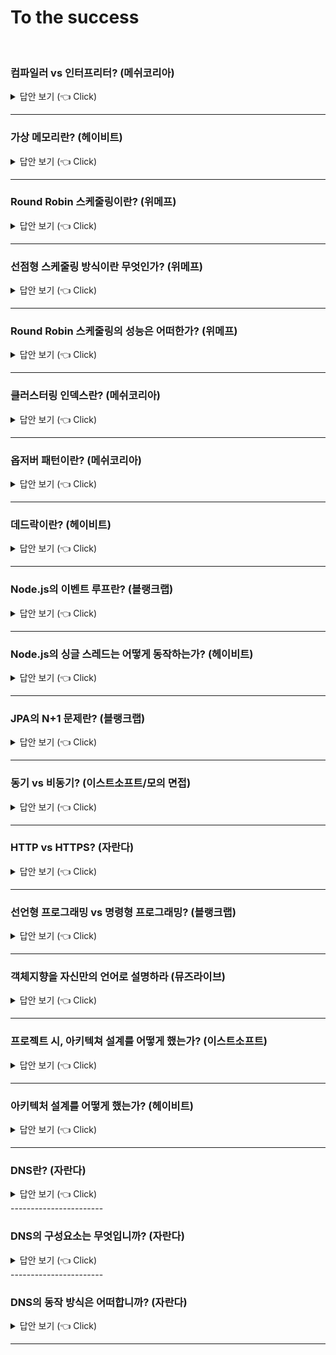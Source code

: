 # To the success
<br>


### 컴파일러 vs 인터프리터? (메쉬코리아)

<details>
   <summary> 답안 보기 (👈 Click)</summary>
<br />
[참고: 쉽게 배우는 운영체제] 
   
+ 컴파일러는 소스코드를 컴퓨터가 실행할 수 있는 기계어로 번역한 후 한꺼번에 실행합니다. <br> 
  C 언어, 자바 등이 이 방식으로 프로그램을 실행합니다. <br> 
  
  인터프리터는 소스코드를 한 행씩 번역하여 실행합니다. 자바스크립트, 베이직 등이 이 방식으로 프로그램을 실행합니다. <br> 
  
  컴파일러를 사용하는 목적은 <br>
  (1) 오류 발견 <br>
  - 컴파일러의 첫 번째 목적은 소스코드에서 오류를 발견하여 실행 시 문제가 없도록 하는 것입니다. <br> 
    컴파일러는 오류를 찾기 위해 심벌 테이블을 사용합니다. <br> 
    심벌 테이블은 변수 선언부에 명시한 각 변수의 이름과 종류를 모아놓은 테이블로, <br>
    선언하지 않은 변수를 사용하지는 않았는지, 변수에 다른 종류의 데이터를 저장하지는 않았는지 알 수 있습니다. <br> 
  
  (2) 코드 최적화 <br>
  - 컴파일러의 두 번째 목적은 최적화입니다. [그림 7-5]에는 '당근 1개를 잘라서 볶는다'가 두 번 나오는데 <br> 
    이를 '당근 2개를 잘라서 볶는다'로 변경하면 작업을 줄일 수 있습니다. <br> 
    또한, 준비 재료에는 들어 있지만 요리에 사용하지 않은 '고추'를 삭제하여 불필요한 재료를 없앨 수 있습니다. <br> 
    이러한 과정을 거치면 레시피가 최적화됩니다. 소스코드도 마찬가지로 군더더기와 사용하지 않는 변수를 삭제하면 <br> 
    더욱 간결해져서 실행 속도가 빨라집니다. <br> 
    결론적으로 컴파일러는 실행하기 전에 코드를 점검하여 오류를 수정하고 최적화함으로써 작고 빠른 실행 파일을 만듭니다. <br> 
  
  컴파일러를 사용하는 프로그래밍 언어는 사용할 변수를 먼저 선언한 후 코드를 작성합니다. <br> 
  이것이 다소 번거롭게 느껴질 수도 있으나 변수 선언은 오류를 찾고 코드를 최적화하기 위해 반드시 필요한 작업입니다. <br> 
  [그림 7-5]의 (b)에서 보듯이 준비 재료에 없는 재료를 사용하거나, 준비 재료에 명시되어 있으나 실제로 사용되지 않는 것을 골라내려면 <br> 
  준비 재료, 즉 변수가 미리 선언되어야 합니다. <br> 
  
  컴파일러는 실행 전에 소스코드를 점검하여 오류를 수정하고 필요 없는 부분을 정리하여 최적화된 실행 파일을 만듭니다. <br> 
  그러나 인터프리터는 한 줄씩 위에서부터 아래로 실행되기 때문에 같은 일을 반복하는 경우나 필요 없는 변수를 확인할 수는 없습니다. <br>
  따라서 크고 복잡한 프로그램에는 컴파일러를 사용하고, 간단한 프로그램에는 인터프리터를 사용합니다. <br> 
  
  컴파일러를 사용하는 자바와 인터프리터를 사용하는 자바스크립트를 비교해보면 컴파일러와 인터프리터의 차이를 알 수 있습니다. <br> 
  주로 대형 프로그램에 사용되는 자바는 컴파일 방식의 언어이므로, 변수를 미리 선언해야 합니다. <br> 
  컴파일 과정에서 최적화된 실행 파일이 만들어지며, 이 실행 파일을 실행하여 결과를 얻습니다. <br> 
  반면, 자바스크립트는 인터프리터 방식의 언어이므로 변수를 미리 선언할 필요가 없으며, 소스코드가 한 줄씩 실행됩니다. <br> 
  자바스크립트는 웹 프로그램 같은 간단한 프로그램을 작성하거나 데이터베이스를 다른 응용 프로그램과 연결하는 코드를 작성할 때 사용합니다. <br>  
  
</details>

-----------------------


### 가상 메모리란? (헤이비트)

<details>
   <summary> 답안 보기 (👈 Click)</summary>
<br />
[참고: 쉽게 배우는 운영체제 p.378] 
   
+ 가상 메모리는 물리 메모리(실제 메모리)의 크기와 상관없이 메모리를 이용할 수 있도록 지원하는 기술입니다. <br> 
  프로그래머는 가상 메모리 덕분에 물리 메모리의 크기에 구애받지 않고 작업할 수 있는 커다란 작업 공간을 얻게 되는 셈입니다. <br> 
  이 장에서는 가상 메모리 시스템을 운영하는 메모리 관리자의 역할과 다양한 관리 기법을 살펴봅니다. <br> 
   
  컴퓨터마다 물리 메모리, 즉 실제 메모리의 크기가 다르다. <br>
  가상 메모리는 크기가 다른 물리 메모리에서 일관되게 프로세스를 실행할 수 있는 기술이다. <br> 
  이 절에서는 가상 메모리가 무엇인지, 그리고 어떻게 구현하는지를 살펴봅니다. <br> 
   
  메모리의 크기는 컴퓨터마다 다른데 운영체제가 물리 메모리의 크기에만 의존한다면 2GB의 메모리에서 동작하는 프로그램이 <br> 
  1GB의 메모리에서는 동작하지 않을 수 있습니다. <br> 
  프로그래머 또한 메모리 크기에 맞는 응용 프로그램만 개발해야 하는데, 실제로 메모리 크기만 고려하여 프로그래밍하기란 매우 어렵습니다. <br> 
  사용할 수 있는 배열의 개수가 한정되거나, 특정 변수에 접근할 수 없다는 제약은 프로그래머에게 큰 장벽입니다. <br>
   
  현대 메모리 관리의 가장 큰 특징은 물리 메모리의 크기와 프로세스가 올라갈 메모리의 위치를 신경쓰지 않고, 프로그래밍하도록 지원한다는 것입니다. <br> 
  이러한 메모리 시스템을 가상 메모리라고 부릅니다. <br> 
  가상 메모리는 물리 메모리의 크기와 상관없이 프로세스에 커다란 메모리 공간을 제공하는 기술입니다. <br> 
  프로세스는 운영체제가 어디에 있는지, 물리 메모리의 크기가 어느 정도인지 신경 쓰지 않고 메모리를 마음대로 사용할 수 있습니다. <br> 
   
  가상 메모리 시스템의 모든 프로세스는 물리 메모리와 별개로 자신이 메모리의 어느 위치에 있는지 상관없이 0번지부터 시작하는 연속된 메모리 공간을 가집니다. <br> 
  이는 7장에서 소개한 논리 주소와 유사하지만 한 가지 차이점이 있습니다. <br> 
  논리 주소는 물리 메모리의 주소 공간에 비례하고, 가상 주소는 물리 메모리 공간이 아닌 가상의 주소 공간을 가진다는 것입니다. <br> 
   
  [그림 8-2]는 가상 메모리의 구성을 나타낸 것입니다. 가상 메모리는 크게 프로세스가 바라보는 메모리 영역과 메모리 관리자가 바라보는 메모리 영역으로 나뉩니다. <br>
  
  이론적으로 가상 메모리는 무한대의 크기입니다. 그러나 실제로 가상 메모리의 최대 크기는 그 컴퓨터 시스템이 가진 물리 메모리의 최대 크기로 한정되며, <br> 
  7장에서 설명했듯이, CPU의 비트에 따라 결정됩니다. <br> 
  32bit CPU의 경우 32bit로 표현할 수 있는 최대값인 2^32-1(16진수로 FFFFFFFF), 즉, 약 4GB가 메모리의 최대 크기이고, 가상 메모리의 최대 크기도 약 4GB입니다. <br> 
   
  그런데 가상 메모리는 실제로 사용할 수 있는 최대 크기의 제약에도 불구하고, 어떻게 이론적으로 무한대의 크기가 있는 것처럼 구현할 수 있을까? <br> 
  예를 통해 살펴보자. <br> 
   
  32bit CPU의 최대 메모리 크기는 4GB입니다. 이 시스템에서 각각 4GB 주소 공간을 차지하는 10개의 프로세스를 동시에 실행하려면, <br>
  운영체제를 포함하여 적어도 40GB의 메모리가 필요합니다. <br> 
  이 경우 가상 메모리 시스템에서는 물리 메모리의 내용 중 일부를 하드디스크의 일부 공간, 즉 스왑 영역으로 옮깁니다. <br> 
  스왑 영역은 하드디스크에 존재하지만, 메모리 관리자가 관리하는 영역으로서 메모리의 일부이며, 가상 메모리의 구성 요소 중 하나입니다 <br> 
   
  메모리 관리자는 물리 메모리의 부족한 부분을 스왑 영역으로 보충합니다. <br> 
  즉, 물리 메모리가 꽉 찼을 때, 일부 프로세스를 스왑 영역으로 보내고(스왑 아웃), <br>
  몇 개의 프로세스가 작업을 마치면 스왑 영역에 있는 프로세스를 메모리로 가져옵니다. (스왑 인) <br> 
   
  가상 메모리의 크기 - 가상 메모리에서 메모리 관리자가 사용할 수 있는 메모리의 전체 크기는 물리 메모리(실제 메모리)와 <br>
  스왑 영역을 합한 크기입니다. <br> 
   
  가상 메모리 시스템에서 메모리 관리자는 물리 메모리와 스왑 영역을 합쳐서 프로세스가 사용하는 가상 주소를 실제 메모리의 물리 주소로 변환하는데, <br> 
  이러한 작업을 동적 주소 변환이라고 합니다. <br> 
  동적 주소 변환을 거치면 프로세스가 아무 제약 없이 사용자의 데이터를 물리 메모리에 배치할 수 있습니다. <br> 
  이 과정에서 메모리 관리자는 물리 메모리를 어떤 방법으로 나눌지, 사용자 프로세스를 어디에 배치할지, <br>
  부족한 물리 메모리를 어떻게 처리할지 등의 복잡한 문제를 처리합니다. <br> 
   
</details>

-----------------------


### Round Robin 스케줄링이란? (위메프)

<details>
   <summary> 답안 보기 (👈 Click)</summary>
<br />
[참고: 쉽게 배우는 운영체제 p.220] 
   
+ '순환 순서 방식'으로 번역되는 라운드 로빈 스케줄링은 한 프로세스가 할당받은 시간(타임 슬라이스)동안 작업을 하다가 <br> 
   작업을 완료하지 못하면 준비 큐의 맨 뒤로 가서 자기 차례를 기다리는 방식입니다. <br> 
   선점형 알고리즘 중 가장 단순하고 대표적인 방식으로, 프로세스들이 작업을 완료할 때까지 계속 순환하면서 실행됩니다. <br> 
   
   라운드 로빈 스케줄링은 FCFS 스케줄링과 유사한데, 차이점은 각 프로세스마다 CPU를 사용할 수 있는 최대 시간, <br>
   즉, 타임 슬라이스가 있다는 것입니다. <br> 
   프로세스는 자신에게 주어진 타임 슬라이스 동안만 작업할 수 있으며, 작업이 다 끝나지 않으면 큐의 뒤쪽에 다시 삽입됩니다. <br> 
   라운드 로빈 스케줄링은 우선순위가 적용되지 않은 가장 단순한 선점형 스케줄링 방식입니다. <br> 
   
</details>

-----------------------


### 선점형 스케줄링 방식이란 무엇인가? (위메프)

<details>
   <summary> 답안 보기 (👈 Click)</summary>
<br />
[참고: 쉽게 배우는 운영체제 p.212] 
   
+ 스케줄링 알고리즘은 크게 비선점형 알고리즘과 선점형 알고리즘으로 나뉩니다. <br> 
  비선점형 알고리즘은 프로세스가 CPU를 할당받으면 작업이 끝날 때까지 CPU를 놓지 않기 때문에, <br>
  효율이 떨어져서 지금은 거의 사용되지 않습니다. <br> 
  
  선점형 알고리즘은 시분할 시스템을 고려하여 만들어진 알고리즘으로, 어떤 프로세스가 CPU를 할당 받아 실행 중이라도 <br>
  운영체제가 CPU를 강제로 빼앗을 수 있습니다. <br> 
</details>

-----------------------

### Round Robin 스케줄링의 성능은 어떠한가? (위메프)

<details>
   <summary> 답안 보기 (👈 Click)</summary>
<br />
[참고: 쉽게 배우는 운영체제 p.221] 
   
+ 타임 슬라이스가 10밀리초인 시스템에서 앞의 [표 4-3]과 같은 프로세스가 실행될 때, 라운드 로빈 스케줄링의 평균 대기 시간을 계산해봅니다. <br> 
  프로세스 P1은 도착하자마자 실행되므로, 대기 시간이 0밀리초입니다. <br> 
  P1은 자신에게 주어진 작업 시간인 10밀리초 동안 실행된 후 큐의 맨 뒤로 이동합니다. <br> 
  프로세스 P2는 3밀리초 후에 도착하여 7밀리초를 기다렸다 10밀리초 동안 실행되고 나서 큐의 맨 뒤로 이동합니다. <br> 
  프로세스 P3은 6밀리초 후에 도착하여 14밀리초를 기다렸다 9밀리초 동안 실행되어 작업을 마칩니다. <br> 
   
  프로세스 P1은 29밀리초 후에 작업을 다시 시작합니다. 앞에서 10밀리초 동안 실행되었기 때문에, <br>
  실제 대기 시간은 19밀리초입니다. 프로세스 P1이 10밀리초 동안 실행된 후 큐의 맨 뒤로 이동하면 <br> 
  P2가 8밀리초 동안 실행되어 남은 작업을 마치며, 마지막으로 P1이 10밀리초 동안 실행되어 작업을 마칩니다. <br> 
   
  이 세 프로세스의 총 대기 시간은 0(P1)+7(P2)+14(P3)+19(P1)+19(P2)+8(P1) = 67밀리초이고, 평균 대기 시간은 67 / 3 = 22.33밀리초입니다. <br> 
  라운드 로빈 스케줄링 같은 선점형 방식에서는 프로세스가 CPU를 일정 시간 동안 사용한 후 다른 프로세스에 주어야 하기 때문에 <br>
  앞의 긴 작업을 무작정 기다리는 콘베이 효과가 줄어듭니다. <br> 
   
</details>

-----------------------

### 클러스터링 인덱스란? (메쉬코리아)

<details>
   <summary> 답안 보기 (👈 Click)</summary>
<br />
[참고: Real MySQL p.270] 
   
+ 클러스터링이란 여러 개를 하나로 묶는다는 의미로 주로 사용되는데, 지금 설명하고자 하는 인덱스의 클러스터링도 그 의미를 크게 벗어나지 않는다. <br> 
  MySQL 서버에서 클러스터링은 테이블의 레코드를 비슷한 것(프라이머리 키를 기준으로)들끼리 묶어서 저장하는 형태로 구현되는데, <br> 
  이는 주로 비슷한 값들을 동시에 조회하는 경우가 많다는 점에 착안한 것이다. <br> 
   
  MySQL에서 클러스터링 인덱스는 InnoDB 스토리지 엔진에서만 지원하며, 나머지 스토리지 엔진에서는 지원되지 않는다. <br> 
  
  클러스터링 인덱스는 테이블의 프라이머리 키에 대해서만 적용되는 내용이다. 즉, 프라이머리 키 값이 비슷한 레코드끼리 묶어서 저장하는 것을 <br>
  클러스터링 인덱스라고 표현한다. <br> 
  여기서 중요한 것은 프라이머리 키 값에 의해 레코드의 저장 위치가 결정된다는 것이다. <br> 
  또한, 프라이머리 키 값이 변경된다면 그 레코드의 물리적인 저장 위치가 바뀌어야 한다는 것을 의미하기도 한다. <br> 
  프라이머리 키 값으로 클러스터링된 테이블은 프라이머리 키 값에 대한 의존도가 상당히 크기 때문에, <br> 
  신중히 프라이머리 키를 결정해야 한다. <br> 
   
  클러스터링 인덱스는 프라이머리 키 값에 의해 레코드의 저장 위치가 결정되므로, <br> 
  사실 인덱스 알고리즘이라기보다 테이블 레코드의 저장 방식이라고 볼 수 있다. <br> 
  그래서 클러스터링 인덱스와 클러스터링 테이블은 동의어로 사용됟기도 한다. <br> 
  또한 클러스터링의 기준이 되는 프라이머리 키는 클러스터링 키라고도 표현한다. <br> 
  일반적으로 InnoDB와 같이 항상 클러스터링 인덱스로 저장되는 테이블은 프라이머리 키 기반의 검색이 매우 빠르며, <br> 
  대신 레코드의 저장이나 프라이머리 키의 변경이 상대적으로 느리다. <br> 
   
</details>

-----------------------

### 옵저버 패턴이란? (메쉬코리아)


<details>
   <summary> 답안 보기 (👈 Click)</summary>
<br />
[참고: 헤드 퍼스트 디자인 패턴] 
   
+ 옵저버 패턴은 한 객체의 상태가 바뀌면 그 객체에 의존하는 다른 객체에게 연락이 가고 <br>
  자동으로 내용이 갱신되는 방식으로 일대다(one-to-many) 의존성을 정의합니다. <br>
  주제와 옵저버로 일대다 관계가 정의되고, 옵저버는 주제에 딸려 있으며, <br> 
  주제의 상태가 바뀌면 옵저버에게 정보가 전달됩니다. <br>
   
  옵저버 패턴은 여러 가지 방법으로 구현할 수 있지만, 보통은 주제 인터페이스와 옵저버 인터페이스가 들어 있는 <br>
  클래스 디자인으로 구현합니다. 
   
   
[참고: GoF의 디자인 패턴] 
   
+ 객체 사이에 일대다의 의존관계를 정의해 두어, 어떤 객체의 상태가 변할 때 그 객체에 의존성을 가진 <br> 
  다른 객체들이 그 변화를 통지 받고 자동으로 갱신될 수 있게 만듭니다. <br> 
  다른 이름으로 종속자(Dependent), 게시-구독(Publish-Subscribe)이라고도 합니다. <br> 
  
  어떤 하나의 시스템을 서로 연동되는 클래스 집합으로 분할했을 때, <br>
  발생하는 공통적인 부작용은 관련된 객체 간에 일관성을 유지하도록 해야 한다는 것입니다. <br> 
  그렇다고 이 일관성 관리를 위해서 객체 간의 결합도를 높이고 싶지는 않습니다. <br> 
  그렇게 되면 각 클래스의 재사용성이 떨어지기 때문입니다. <br> 
  
  예를 들어, 많은 그래픽 사용자 인터페이스 툴킷은 표현 부분과 이에 대응하는 데이터를 분리합니다. <br> 
  응용 프로그램 자료와 표현을 정의하는 클래스는 독립적으로 재사용할 수 있습니다. <br> 
  그러나 이들은 함께 동작해야 합니다. <br> 
  예를 들어, 테이블 형태의 객체와 바 형태로 표현된 객체 모두 하나의 동일한 자료 값을 나타내나, <br>
  스프레드 시트와 바는 서로 관련 없는 클래스들이므로 독립적으로 재사용이 가능해야 합니다. <br> 
  만약, 이 독립적 객체가 하나의 정보 값을 표현하는데 함께 사용된다면, <br>
  사용자가 스프레드시트에서 정보를 변경할 때 바에도 이 변경된 정보가 반영되어야 합니다. <br> 
   
  스프레드시트와 바 차트는 데이터 객체에 종속적이기 때문에 그 데이터에 일어난 변경을 통보받아야 합니다. <br> 
  그러나 반드시 이 예처럼 종속적인 객체의 개수가 두 개로 제한되는 것은 아닙니다. <br>
  서로 다른 다수의 사용자 인터페이스가 하나의 데이터에 종속될 수 있습니다. <br> 
   
  감시자 패턴은 이런 관련성을 관리하는 패턴입니다. <br> 
  이 패턴에서 중요한 객체는 주체(subject)와 감시자(observer)입니다. <br> 
  주체는 독립된 여러 개의 감시가 있을 수 있습니다. <br>
  모든 감시자는 주체의 상태 변화가 있을 때마다, 이 변화를 통보 받습니다. <br>
  각 감시자는 주체의 상태와 자신의 상태를 동기화시키기 위해 주체의 상태를 알아봅니다. <br> 
  
  이런 종류의 상호 작용을 게시-구독 관계라고 합니다. <br>
  주체는 상태 변경에 대한 통보를 하는 것이므로, 누가 감시자인지 모른 채 통보를 발송합니다. <br>
  불특정 다수의 감시자가 이 통보를 수신하기 위해서 구독을 신청하는 것입니다. 
   
</details>

-----------------------

### 데드락이란? (헤이비트)

<details>
   <summary> 답안 보기 (👈 Click)</summary>
<br />
   
</details>

-----------------------

### Node.js의 이벤트 루프란? (블랭크랩)

<details>
   <summary> 답안 보기 (👈 Click)</summary>
<br />
   
</details>

-----------------------

### Node.js의 싱글 스레드는 어떻게 동작하는가? (헤이비트)

<details>
   <summary> 답안 보기 (👈 Click)</summary>
<br />
   
</details>

-----------------------

### JPA의 N+1 문제란? (블랭크랩)

<details>
   <summary> 답안 보기 (👈 Click)</summary>
<br />
   
</details>

-----------------------

### 동기 vs 비동기? (이스트소프트/모의 면접)

<details>
   <summary> 답안 보기 (👈 Click)</summary>
<br />
   
</details>

-----------------------

### HTTP vs HTTPS? (자란다)
<details>
   <summary> 답안 보기 (👈 Click)</summary>
<br />
[참고: 쉽게 배우는 운영체제 p.220] 
   
+ 이전 3개 장에서 사용자를 식별하고 인증하는 것을 도와주는 HTTP의 기능들에 대해 살펴보았습니다. <br>
  이 기법들은 우호적인 관계가 형성되어 있는 커뮤니티에서는 잘 동작하지만, <br>
  적대행위가 일어날 가능성이 있는 커뮤니티에서 중요한 트랜잭션을 보호하기에는 부족합니다. <br> 
  
  이 장에서는 디지털 암호화를 이용해 도청이나 위조로부터 HTTP 트랜잭션을 안전하게 보호하는 <br>
  더 복잡하고 적극적인 기술을 제시합니다. <br> 
   
  사람들은 웹 트랜잭션을 중요한 일에 사용합니다. <br> 
  강력한 보안이 없다면, 사람들은 온라인 쇼핑이나 인터넷 뱅킹을 할 때, 안심할 수 없을 것입니다. <br> 
  제한된 접근이 가능하지 않다면, 회사들은 중요한 문서를 웹 서버에 올려놓을 수 없을 것입니다. <br> 
  웹은 안전한 방식의 HTTP를 필요로 합니다. 
   
  이전 장에서 인증(기본 그리고 다이제스트 인증)과 메시지 무결성(요약) <br> 
  을 제공하는 가벼운 방법에 대해 이야기했습니다. <br> 
  이들은 대체로 쓸만하지만, 대량 구매, 은행 업무, 혹은 보안 자료 접근을 위해서는 충분히 강력하지 않습니다. <br>
  보다 중요한 트랜잭션을 위해서는, HTTP와 디지털 암호화 기술을 결합해야 합니다. 
   
   
   
</details>

-----------------------
### 선언형 프로그래밍 vs 명령형 프로그래밍? (블랭크랩)

<details>
   <summary> 답안 보기 (👈 Click)</summary>
<br />
   
</details>

-----------------------

### 객체지향을 자신만의 언어로 설명하라 (뮤즈라이브)

<details>
   <summary> 답안 보기 (👈 Click)</summary>
<br />
   
</details>

-----------------------

### 프로젝트 시, 아키텍쳐 설계를 어떻게 했는가? (이스트소프트)

<details>
   <summary> 답안 보기 (👈 Click)</summary>
<br />
   
</details>

-----------------------

### 아키텍처 설계를 어떻게 했는가? (헤이비트)

<details>
   <summary> 답안 보기 (👈 Click)</summary>
<br />
   
</details>

-----------------------

### DNS란? (자란다)

<details>
   <summary> 답안 보기 (👈 Click)</summary>
<br />
[참고: https://hanamon.kr/dns%EB%9E%80-%EB%8F%84%EB%A9%94%EC%9D%B8-%EB%84%A4%EC%9E%84-%EC%8B%9C%EC%8A%A4%ED%85%9C-%EA%B0%9C%EB%85%90%EB%B6%80%ED%84%B0-%EC%9E%91%EB%8F%99-%EB%B0%A9%EC%8B%9D%EA%B9%8C%EC%A7%80/]    
+ DNS는 사람이 읽을 수 있는 도메인 이름(ex)www.hanamon.co.kr)을 IP주소로 변환하는 시스템입니다. <br> 
  이번 글에서는 도메인 주소를 IP 주소로 변환할 수 있게 하는 인프라가 어떻게 구성 되어 있고, 실제로 어떤 기계들이 어떤 과정으로 동작하는지 알아보겠습니다.<br> 
  중요한 것은 왜 이러한 전세계적인 시스템을 인간들이 만들어냈는지, 그 많은 도메인 이름을 도대체 어디에 저장되어 있는 것인지, <br>
  어떻게 효과적으로 찾는 것인지, 빠르게 찾아내는 것인지 등을 중점으로 살펴보면 좋을 것 같습니다. <br> 
  그리고 이러한 시스템의 한계는 없을지, 개선점은 없을지, 좋은 아이디어 같은지 등도 같이 생각해보면 좋을 것 같습니다. <br> 
   
  DNS란? <br> 
  - 웹사이트에 접속할 때, 우리는 외우기 어려운 IP 주소 대신 도메인 이름을 사용합니다. <br> 
    도메인 이름을 사용했을 때, 입력한 도메인을 실제 네트워크상에서 사용하는 IP 주소로 바꾸고, <br> 
    해당 IP 주소로 접속하는 과정이 필요합니다. <br> 
    이러한 과정, 전체 시스템을 DNS(도메인 네임 시스템)라고 합니다. <br> 
    이러한 시스템은 전세계적으로 약속된 규칙을 공유합니다. <br> 
    상위 기관에서 인증된 기관에게 도메인을 생성하거나, IP 주소로 변경할 수 있는 '권한'을 부여합니다. <br> 
    DNS는 이처럼 상위 기관과 하위 기관과 같은 '계층 구조'를 가지는 분산 데이터베이스 구조를 가집니다. <br> 
</details>
-----------------------

### DNS의 구성요소는 무엇입니까? (자란다)

<details>
   <summary> 답안 보기 (👈 Click)</summary>
<br />
[참고: https://hanamon.kr/dns%EB%9E%80-%EB%8F%84%EB%A9%94%EC%9D%B8-%EB%84%A4%EC%9E%84-%EC%8B%9C%EC%8A%A4%ED%85%9C-%EA%B0%9C%EB%85%90%EB%B6%80%ED%84%B0-%EC%9E%91%EB%8F%99-%EB%B0%A9%EC%8B%9D%EA%B9%8C%EC%A7%80/]    
+ DNS는 아래 세 가지 요소로 구성됩니다. <br> 
  1. 도메인 네임 스페이스(Domain Name Space) <br>
  2. 네임 서버 - 권한 있는 DNS 서버 <br> 
  3. 리졸버 - 권한 없는 DNS 서버 <br> 
   
  - 우선 "이 도메인 이름은 이 IP 주소이다"라는 '텍스트"를 저장하는 데이터베이스가 필요합니다. <br> 
  - 그리고 분산된 데이터가 어디 저장되어 있는지 찾을 프로그램들이 필요하고, 찾았으면 해당 IP 주소로 이동할 프로그램(브라우저 등)이 필요합니다. <br> 
  - 도메인 네임 스페이스라는 규칙(방법)으로 도메인 이름 저장을 분산합니다. <br> 
  - 네임 서버(=DNS 서버)가 해당 도메인 이름의 IP 주소를 찾습니다. <br> 
  - 리졸버가 DNS 클라이언트 요청을 네임 서버로 전달하고 찾으느 정보를 클라이언트에게 제공하는 기능을 수행합니다. <br> 
  - 어떤 네임 서버에서 찾아야하는지, 이미 캐시 되어 있는지 등 어떻게든 찾아서 클라이언트에게 찾았으면 찾은 것을, <br> 
    못 찾았으면 못 찾았다고 전달하는 역할을 합니다. <br> 
  - 리졸버는 단말에 구현하는 것은 무리수라 보통은 리졸버가 구현된 네임 서버의 IP 주소만을 파악합니다. <br> 
    대표적인 것이 KT/LG/SK와 같은 ISP(통신사) DNS가 있고, 브라우저 우회 용도로 많이 쓰는 구글 DNS, 클라우드 플레어와 같은 <br> 
    Public DNS 서버가 있습니다. <br> 
  - 그래서 거의 Resolver = Resursive DNS Server = Local Server(of ISP) = Recursor 입니다. <br> 
</details>
-----------------------

### DNS의 동작 방식은 어떠합니까? (자란다)

<details>
   <summary> 답안 보기 (👈 Click)</summary>
<br />
[참고: https://hanamon.kr/dns%EB%9E%80-%EB%8F%84%EB%A9%94%EC%9D%B8-%EB%84%A4%EC%9E%84-%EC%8B%9C%EC%8A%A4%ED%85%9C-%EA%B0%9C%EB%85%90%EB%B6%80%ED%84%B0-%EC%9E%91%EB%8F%99-%EB%B0%A9%EC%8B%9D%EA%B9%8C%EC%A7%80/]    
+ (1) 웹 브라우저는 resolver에게 요청합니다. (ex) www.hanamon.kr의 IP 주소를 알려주세요"); <br>
  (2) Resolver는 최상위 기관에서 관리하는 네임 서버에게 요청합니다. (ex) ".kr이라는 도메인이 있나요?"); <br> 
  (3) 최상위 기관에서 관리하는 네임 서버는 응답합니다. (ex) ".kr은 한국 국가 도메인입니다. .kr 네임 서버로 가보세요~"); 
  (4) Resolver는 이제는 .kr 네임 서버에게 요청합니다. (ex) "hanamon.kr 있나요?") <br> 
  (5) .kr 네임 서버는 응답합니다. (ex) 네. 가비아로 가세요~"); <br>
  (6) Resolver는 가비아 네임 서버에게 요청합니다. (ex) www.hanamon.kr 있나요?") <br>
  (7) 가비아 네임 서버는 응답합니다. (ex) 네. 12.345.678.900으로 가세요!") <br> 
  (8) Resolver는 웹 브라우저에게 알려줍니다. (ex) 네. 1.345.678.900으로 가세요!"); 
</details>

-----------------------

